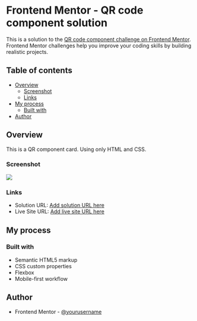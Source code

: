 # Frontend Mentor - QR code component solution

This is a solution to the [QR code component challenge on Frontend Mentor](https://www.frontendmentor.io/challenges/qr-code-component-iux_sIO_H). Frontend Mentor challenges help you improve your coding skills by building realistic projects.

## Table of contents

- [Overview](#overview)
  - [Screenshot](#screenshot)
  - [Links](#links)
- [My process](#my-process)
  - [Built with](#built-with)
- [Author](#author)

## Overview

This is a QR component card. Using only HTML and CSS.

### Screenshot

![](./screenshot.jpg)

### Links

- Solution URL: [Add solution URL here](https://github.com/ReyesRo10/qr_component)
- Live Site URL: [Add live site URL here](https://reyesro10.github.io/qr_component/)

## My process

### Built with

- Semantic HTML5 markup
- CSS custom properties
- Flexbox
- Mobile-first workflow

## Author

- Frontend Mentor - [@yourusername](https://www.frontendmentor.io/profile/ReyesRo10)
